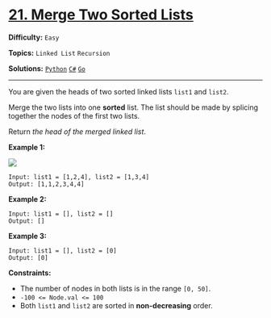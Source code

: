 # [21. Merge Two Sorted Lists](https://leetcode.com/problems/merge-two-sorted-lists/)

**Difficulty:** `Easy`

**Topics:** `Linked List` `Recursion`

**Solutions:** [`Python`](../../src/python/challenges/problems/merge_two_sorted_lists_test.py) [`C#`](../../src/csharp/challenges/Problems/MergeTwoSortedLists.cs) [`Go`](../../src/go/challenges/problems/merge_two_sorted_lists_test.go)

---

You are given the heads of two sorted linked lists `list1` and `list2`.

Merge the two lists into one **sorted** list. The list should be made by splicing together the nodes of the first two lists.

Return *the head of the merged linked list*.

**Example 1:**

![](https://assets.leetcode.com/uploads/2020/10/03/merge_ex1.jpg)

```
Input: list1 = [1,2,4], list2 = [1,3,4]
Output: [1,1,2,3,4,4]
```

**Example 2:**

```
Input: list1 = [], list2 = []
Output: []
```

**Example 3:**

```
Input: list1 = [], list2 = [0]
Output: [0]
```

**Constraints:**

* The number of nodes in both lists is in the range `[0, 50]`.
* `-100 <= Node.val <= 100`
* Both `list1` and `list2` are sorted in **non-decreasing** order.